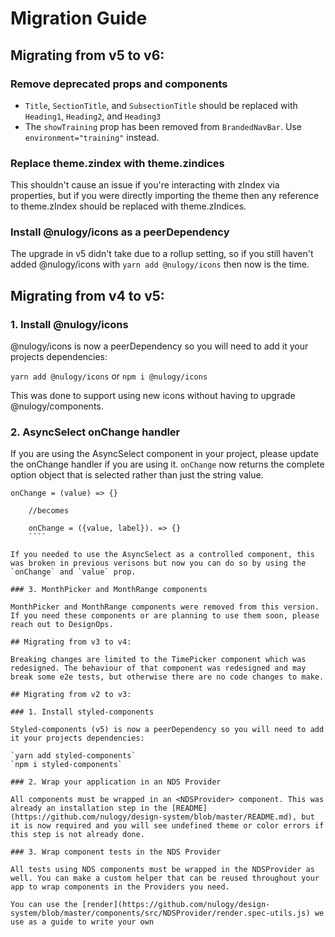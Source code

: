# Migration Guide

## Migrating from v5 to v6:

### Remove deprecated props and components

- `Title`, `SectionTitle`, and `SubsectionTitle` should be replaced with `Heading1`, `Heading2`, and `Heading3`
- The `showTraining` prop has been removed from `BrandedNavBar`. Use `environment="training"` instead.

### Replace theme.zindex with theme.zindices

This shouldn't cause an issue if you're interacting with zIndex via properties, but if you were directly importing the theme then any reference to theme.zIndex should be replaced with theme.zIndices.

### Install @nulogy/icons as a peerDependency

The upgrade in v5 didn't take due to a rollup setting, so if you still haven't added @nulogy/icons with `yarn add @nulogy/icons` then now is the time.

## Migrating from v4 to v5:

### 1. Install @nulogy/icons

@nulogy/icons is now a peerDependency so you will need to add it your projects dependencies:

`yarn add @nulogy/icons`
or
`npm i @nulogy/icons`

This was done to support using new icons without having to upgrade @nulogy/components.

### 2. AsyncSelect onChange handler

If you are using the AsyncSelect component in your project, please update the onChange handler if you are using it. `onChange` now returns the complete option object that is selected rather than just the string value.

`````
onChange = (value) => {}

    //becomes

    onChange = ({value, label}). => {}
    ````

If you needed to use the AsyncSelect as a controlled component, this was broken in previous verisons but now you can do so by using the `onChange` and `value` prop.

### 3. MonthPicker and MonthRange components

MonthPicker and MonthRange components were removed from this version. If you need these components or are planning to use them soon, please reach out to DesignOps.

## Migrating from v3 to v4:

Breaking changes are limited to the TimePicker component which was redesigned. The behaviour of that component was redesigned and may break some e2e tests, but otherwise there are no code changes to make.

## Migrating from v2 to v3:

### 1. Install styled-components

Styled-components (v5) is now a peerDependency so you will need to add it your projects dependencies:

`yarn add styled-components`
`npm i styled-components`

### 2. Wrap your application in an NDS Provider

All components must be wrapped in an <NDSProvider> component. This was already an installation step in the [README](https://github.com/nulogy/design-system/blob/master/README.md), but it is now required and you will see undefined theme or color errors if this step is not already done.

### 3. Wrap component tests in the NDS Provider

All tests using NDS components must be wrapped in the NDSProvider as well. You can make a custom helper that can be reused throughout your app to wrap components in the Providers you need.

You can use the [render](https://github.com/nulogy/design-system/blob/master/components/src/NDSProvider/render.spec-utils.js) we use as a guide to write your own
`````
